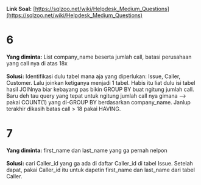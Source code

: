 **Link Soal:** [https://sqlzoo.net/wiki/Helpdesk_Medium_Questions](https://sqlzoo.net/wiki/Helpdesk_Medium_Questions)

# 6
**Yang diminta:** List company_name beserta jumlah call, batasi perusahaan yang call nya di atas 18x <br> <br>
**Solusi:** Identifikasi dulu tabel mana aja yang diperlukan: Issue, Caller, Customer. Lalu joinkan ketiganya menjadi 1 tabel. Habis itu liat dulu isi tabel hasil JOINnya biar kebayang pas bikin GROUP BY buat ngitung jumlah call. Baru deh tau query yang tepat untuk ngitung jumlah call nya gimana --> pakai COUNT(1) yang di-GROUP BY berdasarkan company_name. Janlup terakhir dikasih batas call > 18 pakai HAVING.

# 7
**Yang diminta:** first_name dan last_name yang ga pernah nelpon <br> <br>
**Solusi:** cari Caller_id yang ga ada di daftar Caller_id di tabel Issue. Setelah dapat, pakai Caller_id itu untuk dapetin first_name dan last_name dari tabel Caller.
